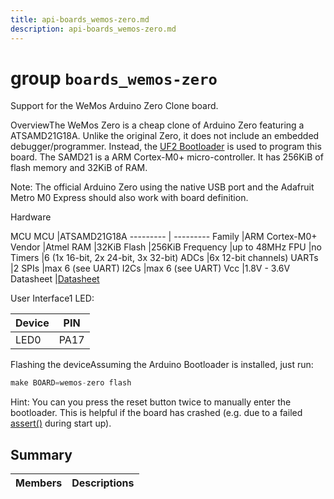 ```yaml
---
title: api-boards_wemos-zero.md
description: api-boards_wemos-zero.md
---
```

# group `boards_wemos-zero` 

Support for the WeMos Arduino Zero Clone board.

OverviewThe WeMos Zero is a cheap clone of Arduino Zero featuring a ATSAMD21G18A. Unlike the original Zero, it does not include an embedded debugger/programmer. Instead, the [UF2 Bootloader](https://github.com/microsoft/uf2-samdx1) is used to program this board. The SAMD21 is a ARM Cortex-M0+ micro-controller. It has 256KiB of flash memory and 32KiB of RAM.

Note: The official Arduino Zero using the native USB port and the Adafruit Metro M0 Express should also work with board definition.

Hardware

MCU
MCU   |ATSAMD21G18A
--------- | ---------
Family   |ARM Cortex-M0+
Vendor   |Atmel
RAM   |32KiB
Flash   |256KiB
Frequency   |up to 48MHz
FPU   |no
Timers   |6 (1x 16-bit, 2x 24-bit, 3x 32-bit)
ADCs   |6x 12-bit channels)
UARTs   |2
SPIs   |max 6 (see UART)
I2Cs   |max 6 (see UART)
Vcc   |1.8V - 3.6V
Datasheet   |[Datasheet](http://ww1.microchip.com/downloads/en/DeviceDoc/SAM_D21_DA1_Family_Data%20Sheet_DS40001882E.pdf)

User Interface1 LED:

Device   |PIN
--------- | ---------
LED0   |PA17

Flashing the deviceAssuming the Arduino Bootloader is installed, just run:

```cpp
make BOARD=wemos-zero flash
```

Hint: You can you press the reset button twice to manually enter the bootloader. This is helpful if the board has crashed (e.g. due to a failed [assert()](./doc/starlight-docs/src/content/docs/apidoc/api-undefined.md#assert_8h_1a3153a272f18d0f805028fce7e4337b53) during start up).

## Summary

 Members                        | Descriptions                                
--------------------------------|---------------------------------------------

